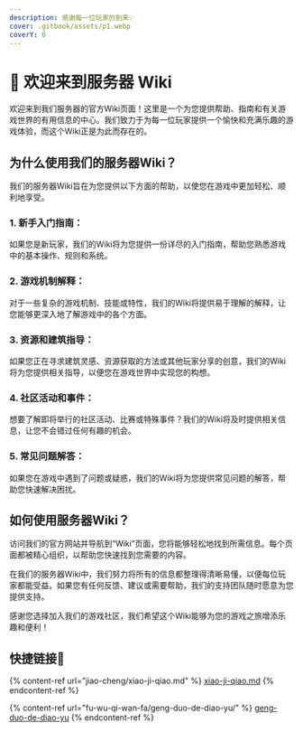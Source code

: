 ```yaml
---
description: 感谢每一位玩家的到来💡
cover: .gitbook/assets/p1.webp
coverY: 0
---
```


# 👋 欢迎来到服务器 Wiki

欢迎来到我们服务器的官方Wiki页面！这里是一个为您提供帮助、指南和有关游戏世界的有用信息的中心。我们致力于为每一位玩家提供一个愉快和充满乐趣的游戏体验，而这个Wiki正是为此而存在的。

## **为什么使用我们的服务器Wiki？**

我们的服务器Wiki旨在为您提供以下方面的帮助，以使您在游戏中更加轻松、顺利地享受。

### **1. 新手入门指南：**

如果您是新玩家，我们的Wiki将为您提供一份详尽的入门指南，帮助您熟悉游戏中的基本操作、规则和系统。

### **2. 游戏机制解释：**

对于一些复杂的游戏机制、技能或特性，我们的Wiki将提供易于理解的解释，让您能够更深入地了解游戏中的各个方面。

### **3. 资源和建筑指导：**

如果您正在寻求建筑灵感、资源获取的方法或其他玩家分享的创意，我们的Wiki将为您提供相关指导，以便您在游戏世界中实现您的构想。

### **4. 社区活动和事件：**

想要了解即将举行的社区活动、比赛或特殊事件？我们的Wiki将及时提供相关信息，让您不会错过任何有趣的机会。

### **5. 常见问题解答：**

如果您在游戏中遇到了问题或疑惑，我们的Wiki将为您提供常见问题的解答，帮助您快速解决困扰。

## **如何使用服务器Wiki？**

访问我们的官方网站并导航到“Wiki”页面，您将能够轻松地找到所需信息。每个页面都被精心组织，以帮助您快速找到您需要的内容。

在我们的服务器Wiki中，我们努力将所有的信息都整理得清晰易懂，以便每位玩家都能受益。如果您有任何反馈、建议或需要帮助，我们的支持团队随时愿意为您提供支持。

感谢您选择加入我们的游戏社区，我们希望这个Wiki能够为您的游戏之旅增添乐趣和便利！

## 快捷链接🔗

{% content-ref url="jiao-cheng/xiao-ji-qiao.md" %}
[xiao-ji-qiao.md](jiao-cheng/xiao-ji-qiao.md)
{% endcontent-ref %}

{% content-ref url="fu-wu-qi-wan-fa/geng-duo-de-diao-yu/" %}
[geng-duo-de-diao-yu](fu-wu-qi-wan-fa/geng-duo-de-diao-yu/)
{% endcontent-ref %}
